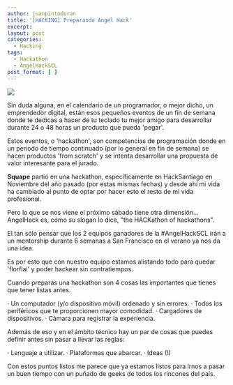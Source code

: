 ```yaml
---
author: juanpintoduran
title: '[HACKING] Preparando Angel Hack'
excerpt:
layout: post
categories:
  - Hacking
tags:
  - Hackathon
  - AngelHackSCL
post_format: [ ]
---
```


[![][1]][1]

Sin duda alguna, en el calendario de un programador, o mejor dicho, un emprendedor digital, están esos pequeños eventos de un fin de semana donde te dedicas a hacer de tu teclado tu mejor amigo para desarrollar durante 24 o 48 horas un producto que pueda 'pegar'.

Estos eventos, o 'hackathon', son competencias de programación donde en un periodo de tiempo continuado (por lo general en fin de semana) se hacen productos 'from scratch' y se intenta desarrollar una propuesta de valor interesante para el jurado.

**Squape** partió en una hackathon, específicamente en HackSantiago en Noviembre del año pasado (por estas mismas fechas) y desde ahí mi vida ha cambiado al punto de optar por hacer esto el resto de mi vida profesional.

Pero lo que se nos viene el próximo sábado tiene otra dimensión... AngelHack es, cómo su slogan lo dice, "the HACKathon of hackathons".

El tan sólo pensar que los 2 equipos ganadores de la #AngelHackSCL irán a un mentorship durante 6 semanas a San Francisco en el verano ya nos da una idea.

Es por esto que con nuestro equipo estamos alistando todo para quedar 'florflai' y poder hackear sin contratiempos.

Cuando preparas una hackathon son 4 cosas las importantes que tienes que tener listas antes.

 · Un computador (y/o dispositivo móvil) ordenado y sin errores.
 · Todos los periféricos que te proporcionen mayor comodidad.
 · Cargadores de dispositivos.
 · Cámara para registrar la experiencia.

Además de eso y en el ámbito técnico hay un par de cosas que puedes definir antes sin pasar a llevar las reglas:

 · Lenguaje a utilizar.
 · Plataformas que abarcar.
 · Ideas (!)

Con estos puntos listos me parece que ya estamos listos para irnos a pasar un buen tiempo con un puñado de geeks de todos los rincones del país.

 [1]: http://cabargas.me/images/angelhack.png